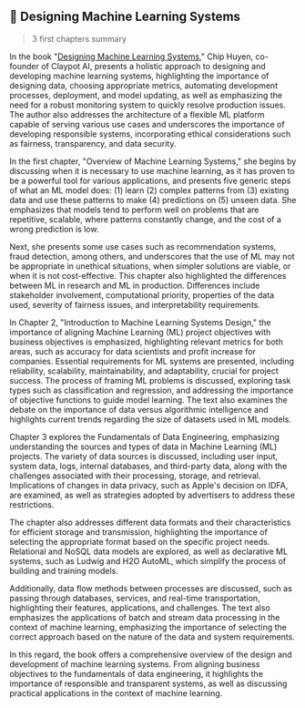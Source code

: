 ## 📝 Designing Machine Learning Systems 

> 3 first chapters summary

In the book "[Designing Machine Learning Systems](https://www.oreilly.com/library/view/designing-machine-learning/9781098107956/)," Chip Huyen, co-founder of Claypot AI, presents a holistic approach to designing and developing machine learning systems, highlighting the importance of designing data, choosing appropriate metrics, automating development processes, deployment, and model updating, as well as emphasizing the need for a robust monitoring system to quickly resolve production issues. The author also addresses the architecture of a flexible ML platform capable of serving various use cases and underscores the importance of developing responsible systems, incorporating ethical considerations such as fairness, transparency, and data security.

In the first chapter, "Overview of Machine Learning Systems," she begins by discussing when it is necessary to use machine learning, as it has proven to be a powerful tool for various applications, and presents five generic steps of what an ML model does: (1) learn (2) complex patterns from (3) existing data and use these patterns to make (4) predictions on (5) unseen data. She emphasizes that models tend to perform well on problems that are repetitive, scalable, where patterns constantly change, and the cost of a wrong prediction is low.

Next, she presents some use cases such as recommendation systems, fraud detection, among others, and underscores that the use of ML may not be appropriate in unethical situations, when simpler solutions are viable, or when it is not cost-effective. This chapter also highlighted the differences between ML in research and ML in production. Differences include stakeholder involvement, computational priority, properties of the data used, severity of fairness issues, and interpretability requirements.

In Chapter 2, "Introduction to Machine Learning Systems Design," the importance of aligning Machine Learning (ML) project objectives with business objectives is emphasized, highlighting relevant metrics for both areas, such as accuracy for data scientists and profit increase for companies. Essential requirements for ML systems are presented, including reliability, scalability, maintainability, and adaptability, crucial for project success. The process of framing ML problems is discussed, exploring task types such as classification and regression, and addressing the importance of objective functions to guide model learning. The text also examines the debate on the importance of data versus algorithmic intelligence and highlights current trends regarding the size of datasets used in ML models.

Chapter 3 explores the Fundamentals of Data Engineering, emphasizing understanding the sources and types of data in Machine Learning (ML) projects. The variety of data sources is discussed, including user input, system data, logs, internal databases, and third-party data, along with the challenges associated with their processing, storage, and retrieval. Implications of changes in data privacy, such as Apple's decision on IDFA, are examined, as well as strategies adopted by advertisers to address these restrictions.

The chapter also addresses different data formats and their characteristics for efficient storage and transmission, highlighting the importance of selecting the appropriate format based on the specific project needs. Relational and NoSQL data models are explored, as well as declarative ML systems, such as Ludwig and H2O AutoML, which simplify the process of building and training models.

Additionally, data flow methods between processes are discussed, such as passing through databases, services, and real-time transportation, highlighting their features, applications, and challenges. The text also emphasizes the applications of batch and stream data processing in the context of machine learning, emphasizing the importance of selecting the correct approach based on the nature of the data and system requirements.

In this regard, the book offers a comprehensive overview of the design and development of machine learning systems. From aligning business objectives to the fundamentals of data engineering, it highlights the importance of responsible and transparent systems, as well as discussing practical applications in the context of machine learning.

